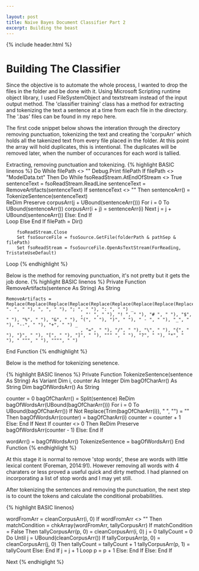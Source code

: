 ```yaml
---

layout: post
title: Naive Bayes Document Classifier Part 2
excerpt: Building the beast
---
```


{% include header.html %}

# Building The Classifier #


Since the objective is to automate the whole process, I wanted to drop the files in the folder and be done with it. Using Microsoft Scripting runtime object library, I used FileSystemObject and textstream instead of the input output method. The 'classifier training' class has a method for extracting and tokenizing the text a sentence at a time from each file in the directory. The '.bas' files can be found in my repo here.

The first code snippet below shows the interation through the directory removing punctuation, tokenizing the text and creating the 'corpuArr' which holds all the takenized text from every file placed in the folder. At this point the array will hold duplicates, this is intentional. The duplicates will be removed later, when the number of occurances for each word is tallied.

Extracting, removing punctuation and tokenizing.
{% highlight BASIC linenos %}
Do While filePath <> ""
        Debug.Print filePath
        If filePath <> "ModelData.txt" Then
            Do While fsoReadStream.AtEndOfStream <> True
                sentenceText = fsoReadStream.ReadLine
                sentenceText = RemoveArtifacts(sentenceText)
                If sentenceText <> "" Then
                    sentenceArr() = TokenizeSentence(sentenceText)                
                    ReDim Preserve corpusArr(j + UBound(sentenceArr()))
                        For i = 0 To UBound(sentenceArr())
                            corpusArr(i + j) = sentenceArr(i)
                        Next
                    j = j + UBound(sentenceArr())
                Else: End If       
            Loop
        Else
        End If
        filePath = Dir()
    
        fsoReadStream.Close
        Set fsoSourceFile = fsoSource.GetFile(folderPath & pathSep & filePath)
        Set fsoReadStream = fsoSourceFile.OpenAsTextStream(ForReading, TristateUseDefault)
Loop
{% endhighlight %}


Below is the method for removing punctuation, it's not pretty but it gets the job done.
{% highlight BASIC linenos %}
Private Function RemoveArtifacts(sentence As String) As String

    RemoveArtifacts = Replace(Replace(Replace(Replace(Replace(Replace(Replace(Replace(Replace(Replace(Replace(Replace(Replace(Replace(Replace(Replace(Replace(Replace(Replace(Replace(Replace(Replace(Replace(Replace(Replace(Replace(Replace(Replace(LCase(sentence), ". ", " "), ", ", " "), "; ", " "), ": ", " ") _
                                , "' ", " "), "! ", " "), "# ", " "), "$", " "), "%", " "), "&", " "), "(", " "), ")", " "), " - ", " "), "_", " "), "--", " "), "+", " ") _
                                , "=", " "), "/", " "), "\", " "), "{", " "), "}", " "), "[", " "), "]", " "), """ ", " "), "?", " "), "*", " "), " """, " "), """", " ")
                                
End Function
{% endhighlight %}

Below is the method for tokenizing senetence.

{% highlight BASIC linenos %}
Private Function TokenizeSentence(sentence As String) As Variant
Dim i, counter As Integer
Dim bagOfCharArr() As String
Dim bagOfWordsArr() As String

counter = 0
    bagOfCharArr() = Split(sentence)
    ReDim bagOfWordsArr(UBound(bagOfCharArr()))
        For i = 0 To UBound(bagOfCharArr())
            If Not Replace(Trim(bagOfCharArr(i)), " ", "") = "" Then
                bagOfWordsArr(counter) = bagOfCharArr(i)
                counter = counter + 1
            Else: End If
        Next
    If counter <> 0 Then
    ReDim Preserve bagOfWordsArr(counter - 1)
    Else: End If
        
wordArr() = bagOfWordsArr()
TokenizeSentence = bagOfWordsArr()
End Function
{% endhighlight %}

At this stage it is normal to remove 'stop words', these are words with little lexical content (Foreman, 2014:91). However removing all words with 4 charaters or less proved a useful quick and dirty method. I had planned on incorporating a list of stop words and I may yet still. 

After tokenizing the sentences and removing the punctuation, the next step is to count the tokens and calculate the conditional probabilities. 

{% highlight BASIC linenos}

wordFromArr = cleanCorpusArr(i, 0)
If wordFromArr <> "" Then
    matchCondition = chkArray(wordFromArr, tallyCorpusArr)
        If matchCondition = False Then
            tallyCorpusArr(p, 0) = cleanCorpusArr(i, 0)
            j = 0
            tallyCount = 0
            Do Until j = UBound(cleanCorpusArr())
                If tallyCorpusArr(p, 0) = cleanCorpusArr(j, 0) Then
                    tallyCount = tallyCount + 1
                    tallyCorpusArr(p, 1) = tallyCount
                Else: End If
                 j = j + 1
            Loop
              p = p + 1
        Else: End If
Else: End If

Next
{% endhiglight %}